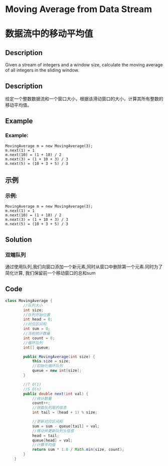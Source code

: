 # Moving Average from Data Stream
# 数据流中的移动平均值

## Description
Given a stream of integers and a window size, calculate the moving average of all integers in the sliding window.

## Description
给定一个整数数据流和一个窗口大小，根据该滑动窗口的大小，计算其所有整数的移动平均值。

## Example
### Example:
    MovingAverage m = new MovingAverage(3);
    m.next(1) = 1
    m.next(10) = (1 + 10) / 2
    m.next(3) = (1 + 10 + 3) / 3
    m.next(5) = (10 + 3 + 5) / 3
     

## 示例
### 示例:
    MovingAverage m = new MovingAverage(3);
    m.next(1) = 1
    m.next(10) = (1 + 10) / 2
    m.next(3) = (1 + 10 + 3) / 3
    m.next(5) = (10 + 3 + 5) / 3


## Solution
### 双端队列
通过使用队列,我们向窗口添加一个新元素,同时从窗口中删除第一个元素.同时为了简化计算, 我们保留前一个移动窗口的总和sum


## Code 

```java
class MovingAverage {
        //队列大小
        int size;
        //队列开始位置
        int head = 0;
        //对应区间和
        int sum = 0;
        //当前统计数量
        int count = 0;
        //循环队列
        int[] queue;

        public MovingAverage(int size) {
            this.size = size;
            //初始化循环队列
            queue = new int[size];
        }

        //T O(1)
        //S O(n)
        public double next(int val) {
            //统计数量
            count++;
            //获取队列尾的信息
            int tail = (head + 1) % size;

            //更新对应区间和
            sum = sum - queue[tail] + val;
            //移动并更新队列头信息
            head = tail;
            queue[head] = val;
            //计算平均值
            return sum * 1.0 / Math.min(size, count);
        }
    }
```